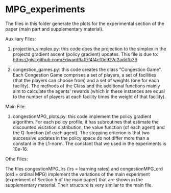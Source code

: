 # MPG_experiments

The files in this folder generate the plots for the experimental section of the paper (main part and supplementary material).

Auxiliary Files:

1. projection_simplex.py: this code does the projection to the simplex in the projectd gradient ascent (policy gradient) updates.
This file is due to: https://gist.github.com/EdwardRaff/f4f4cf0c927c2addfb39

2. congestion_games.py: this code creates the class "Congestion Game". Each Congestion Game comprises a set of players, a set of facilities (that the players can 
choose from) and a set of weights (one for each facility). The methods of the Class and the additional functions mainly aim to calculate the agents' rewards (which
in these instances are equal to the number of players at each facility times the weight of that facility).

Main File:

1. congestionMPG_plots.py: this code implement the policy gradient algorithm. For each policy profile, it has subroutines that estimate the discounted visitation distribution, the 
value function (of each agent) and the Q-function (of each agent). The stopping criterion is that two successive updates in the policy space do not differ more than a constant
in the L1-norm. The constant that we used in the experiments is 10e-16.

Othe Files:

The files congestionMPG_lrs (lrs = learning rates) and congestionMPG_ord (ord = ordinal MPG) implement the variations of the main experiment 
(experiment of Section 5 of the main paper) that are shown in the supplementary material. Their structure is very similar to the main file.
